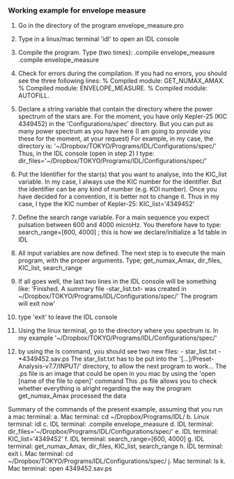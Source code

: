 ### Working example for envelope measure ###

1. Go in the directory of the program envelope_measure.pro 

2. Type in a linux/mac terminal 'idl' to open an IDL console

3. Compile the program. Type (two times):
		 .compile envelope_measure
		 .compile envelope_measure

4. Check for errors during the compilation. If you had no errors, you should see the three following lines:
		% Compiled module: GET_NUMAX_AMAX.
		% Compiled module: ENVELOPE_MEASURE.
		% Compiled module: AUTOFILL.

5. Declare a string variable that contain the directory where the power spectrum of the stars are.
	For the moment, you have only Kepler-25 (KIC 4349452) in the 'Configurations/spec' directory.
	But you can put as many power spectrum as you have here (I am going to provide you these for the moment, at your request)
	For example, in my case, the directory is: '~/Dropbox/TOKYO/Programs/IDL/Configurations/spec/'
  Thus, in the IDL console (open in step 2) I type: 
  		dir_files='~/Dropbox/TOKYO/Programs/IDL/Configurations/spec/'
  		
6. Put the Identifier for the star(s) that you want to analyse, into the KIC_list variable. 
	In my case, I always use the KIC number for the identifier. But the identifier
	can be any kind of number (e.g. KOI number). Once you have decided for a convention, it is 
	better not to change it. 
   Thus in my case, I type the KIC number of Kepler-25:
   		KIC_list='4349452'
   		
7. Define the search range variable. For a main sequence you expect pulsation between 600 and 4000 microHz.
	You therefore have to type:
		search_range=[600, 4000] ; this is how we declare/initialize a 1d table in IDL

8. All input variables are now defined. The next step is to execute the main program, with 
	the proper arguments. Type;
		get_numax_Amax, dir_files, KIC_list, search_range

9. If all goes well, the last two lines in the IDL console will be something like:
		'Finished. A summary file -star_list.txt- was created in ~/Dropbox/TOKYO/Programs/IDL/Configurations/spec/'
		The program will exit now'

10. type 'exit' to leave the IDL console

11. Using the linux terminal, go to the directory where you spectrum is. In my example '~/Dropbox/TOKYO/Programs/IDL/Configurations/spec/'

12. by using the ls command, you should see two new files: 
		- star_list.txt
		- *4349452.sav.ps
	The star_list.txt has to be put into the '[...]/Preset-Analysis-v7.7/INPUT/' directory, to allow the next program to work...
    The .ps file is an image that could be open in you mac by using the 'open [name of the file to open]' command
    This .ps file allows you to check whether everything is alright regarding the way the program get_numax_Amax processed the data
    

Summary of the commands of the present example, assuming that you run a mac terminal:
	a. Mac terminal: cd ~/Dropbox/Programs/IDL/
	b. Linux terminal: idl
	c. IDL terminal: .compile envelope_measure
	d. IDL terminal: dir_files='~/Dropbox/Programs/IDL/Configurations/spec/'
	e. IDL terminal: KIC_list='4349452'
	f. IDL terminal: search_range=[600, 4000]
	g. IDL terminal: get_numax_Amax, dir_files, KIC_list, search_range
	h. IDL terminal: exit
	i. Mac terminal: cd ~/Dropbox/TOKYO/Programs/IDL/Configurations/spec/
	j. Mac terminal: ls
	k. Mac terminal: open 4349452.sav.ps
	
